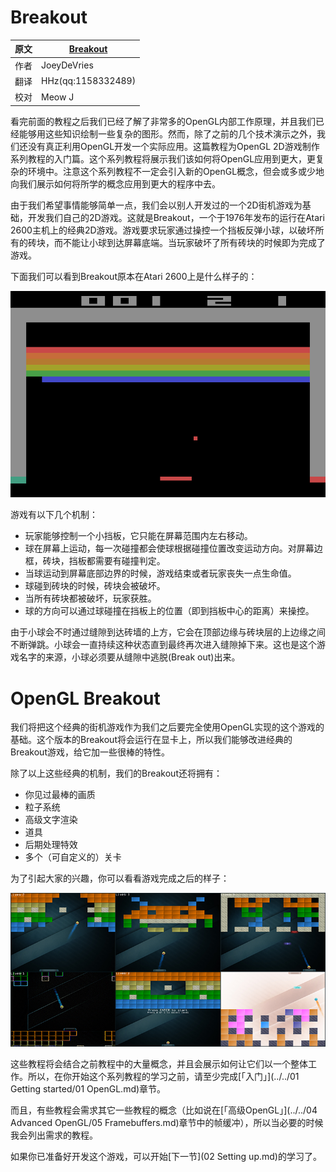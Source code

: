 # Breakout

原文     | [Breakout](http://www.learnopengl.com/#!In-Practice/2D-Game/Breakout)
      ---|---
作者     | JoeyDeVries
翻译     | HHz(qq:1158332489)
校对     |  Meow J

看完前面的教程之后我们已经了解了非常多的OpenGL内部工作原理，并且我们已经能够用这些知识绘制一些复杂的图形。然而，除了之前的几个技术演示之外，我们还没有真正利用OpenGL开发一个实际应用。这篇教程为OpenGL 2D游戏制作系列教程的入门篇。这个系列教程将展示我们该如何将OpenGL应用到更大，更复杂的环境中。注意这个系列教程不一定会引入新的OpenGL概念，但会或多或少地向我们展示如何将所学的概念应用到更大的程序中去。

由于我们希望事情能够简单一点，我们会以别人开发过的一个2D街机游戏为基础，开发我们自己的2D游戏。这就是<def>Breakout</def>，一个于1976年发布的运行在Atari 2600主机上的经典2D游戏。游戏要求玩家通过操控一个挡板反弹小球，以破坏所有的砖块，而不能让小球到达屏幕底端。当玩家破坏了所有砖块的时候即为完成了游戏。

下面我们可以看到Breakout原本在Atari 2600上是什么样子的：

![](../../img/06/Breakout/01/breakout2600.png)

游戏有以下几个机制：

- 玩家能够控制一个小挡板，它只能在屏幕范围内左右移动。
- 球在屏幕上运动，每一次碰撞都会使球根据碰撞位置改变运动方向。对屏幕边框，砖块，挡板都需要有碰撞判定。
- 当球运动到屏幕底部边界的时候，游戏结束或者玩家丧失一点生命值。
- 球碰到砖块的时候，砖块会被破坏。
- 当所有砖块都被破坏，玩家获胜。
- 球的方向可以通过球碰撞在挡板上的位置（即到挡板中心的距离）来操控。

由于小球会不时通过缝隙到达砖墙的上方，它会在顶部边缘与砖块层的上边缘之间不断弹跳。小球会一直持续这种状态直到最终再次进入缝隙掉下来。这也是这个游戏名字的来源，小球必须要从缝隙中逃脱(Break out)出来。

# OpenGL Breakout

我们将把这个经典的街机游戏作为我们之后要完全使用OpenGL实现的这个游戏的基础。这个版本的Breakout将会运行在显卡上，所以我们能够改进经典的Breakout游戏，给它加一些很棒的特性。

除了以上这些经典的机制，我们的Breakout还将拥有：

- 你见过最棒的画质
- 粒子系统
- 高级文字渲染
- 道具
- 后期处理特效
- 多个（可自定义的）关卡

为了引起大家的兴趣，你可以看看游戏完成之后的样子：

![](../../img/06/Breakout/01/cover.png)

这些教程将会结合之前教程中的大量概念，并且会展示如何让它们以一个整体工作。所以，在你开始这个系列教程的学习之前，请至少完成[「入门」](../../01 Getting started/01 OpenGL.md)章节。

而且，有些教程会需求其它一些教程的概念（比如说在[「高级OpenGL」](../../04 Advanced OpenGL/05 Framebuffers.md)章节中的帧缓冲），所以当必要的时候我会列出需求的教程。

如果你已准备好开发这个游戏，可以开始[下一节](02 Setting up.md)的学习了。